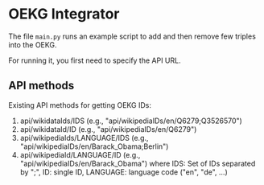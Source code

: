 # OEKG Integrator

The file `main.py` runs an example script to add and then remove few triples into the OEKG.

For running it, you first need to specify the API URL.

## API methods

Existing API methods for getting OEKG IDs:
1. api/wikidataIds/IDS (e.g., "api/wikipediaIDs/en/Q6279;Q3526570")
2. api/wikidataId/ID (e.g., "api/wikipediaIDs/en/Q6279")
3. api/wikipediaIds/LANGUAGE/IDS (e.g., "api/wikipediaIDs/en/Barack_Obama;Berlin")
4. api/wikipediaId/LANGUAGE/ID (e.g., "api/wikipediaIDs/en/Barack_Obama")
where IDS: Set of IDs separated by ";", ID: single ID, LANGUAGE: language code ("en", "de", ...)